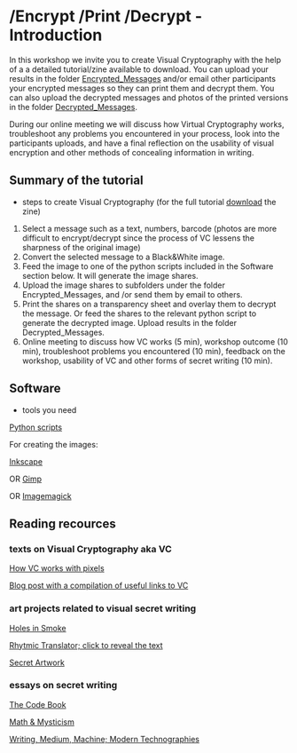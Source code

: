 # /Encrypt /Print /Decrypt - Introduction

In this workshop we invite you to create Visual Cryptography with the help of a  a detailed tutorial/zine available to download. You can upload your results in the folder [Encrypted_Messages](https://github.com/m4ra/visual_cryptography/upload/master/Encrypted_Messages) and/or email other participants your encrypted messages so they can print them and decrypt them. You can also upload the decrypted messages and photos of the printed versions in the folder [Decrypted_Messages](https://github.com/m4ra/visual_cryptography/upload/master/Decrypted_Messages).

During our online meeting we will discuss how Virtual Cryptography works, troubleshoot any problems you encountered in your process, look into the participants uploads, and have a final reflection on the usability of visual encryption and other methods of concealing information in writing.

## Summary of the tutorial
* steps to create Visual Cryptography (for the full tutorial [download](https://mara.multiplace.org/vc-zine/) the zine)

1. Select a message such as a text, numbers, barcode (photos are more difficult to encrypt/decrypt since the process of VC lessens the sharpness of the original image)
2. Convert the selected message to a Black&White image.
3. Feed the image to one of the python scripts included in the Software section below. It will generate the image shares.
4. Upload the image shares to subfolders under the folder Encrypted_Messages, and /or send them by email to others.
5. Print the shares on a transparency sheet and overlay them to decrypt the message. Or feed the shares to the relevant python script to generate the decrypted image. Upload results in the folder Decrypted_Messages.
6. Online meeting to discuss how VC works (5 min), workshop outcome (10 min), troubleshoot problems you encountered (10 min), feedback on the workshop, usability of VC and other forms of secret writing (10 min). 


## Software
* tools you need

[Python scripts](https://github.com/m4ra/visual_cryptography/)

For creating the images:

[Inkscape](https://inkscape.org/)

OR [Gimp](https://www.gimp.org/)

OR [Imagemagick](https://www.imagemagick.org/script/download.php)


## Reading recources
### texts on Visual Cryptography aka VC
[How VC works with pixels](https://cs.uwaterloo.ca/~dstinson/visual.html)

[Blog post with a compilation of useful links to VC](https://decisionstats.com/2013/12/14/play-color-cipher-and-visual-cryptography/)

###  art projects related to visual secret writing
[Holes in Smoke](https://holesinsmoke.hotglue.me/)

[Rhytmic Translator; click to reveal the text](https://mara.multiplace.org/rhythmic_translator/)

[Secret Artwork](https://robmyers.org/secret-artwork/)

### essays on secret writing
[The Code Book](https://monoskop.org/log/?p=871)

[Math & Mysticism](http://avant.org/project/math-and-mysticism/)

[Writing, Medium, Machine; Modern Technographies](http://openhumanitiespress.org/books/download/Pryor-Trotter_2016_Writing-Medium-Machine.pdf)

